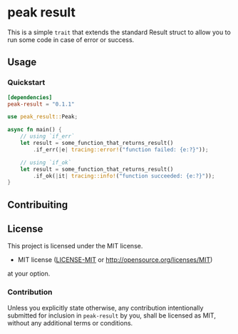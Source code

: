# peak result

This is a simple `trait` that extends the standard Result struct to allow you to run some code in case of error or success.

## Usage

### Quickstart

```toml
[dependencies]
peak-result = "0.1.1"
```

```rust
use peak_result::Peak;

async fn main() {
    // using `if_err`
    let result = some_function_that_returns_result()
        .if_err(|e| tracing::error!("function failed: {e:?}"));

    // using `if_ok`
    let result = some_function_that_returns_result()
        .if_ok(|it| tracing::info!("function succeeded: {e:?}"));
}
```

## Contribuiting

## License

This project is licensed under the MIT license.

-   MIT license
    ([LICENSE-MIT](LICENSE-MIT) or http://opensource.org/licenses/MIT)

at your option.

### Contribution

Unless you explicitly state otherwise, any contribution intentionally submitted for inclusion in `peak-result` by you, shall be licensed as MIT, without any additional terms or conditions.
